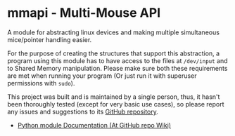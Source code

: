 # mmapi - Multi-Mouse API
A module for abstracting linux devices and making multiple simultaneous mice/pointer handling easier.

For the purpose of creating the structures that support this abstraction, a program using this module has to have access to the files at `/dev/input` and to Shared Memory manipulation. Please make sure both these requirements are met when running your program (Or just run it with superuser permissions with `sudo`).

This project was built and is maintained by a single person, thus, it hasn't been thoroughly tested (except for very basic use cases), so please report any issues and suggestions to its [GitHub repository][git].

* [Python module Documentation (At GitHub repo Wiki)][docs]

[git]: https://github.com/m3101/mmapi
[docs]: https://github.com/m3101/mmapi/wiki/Python-module-documentation
